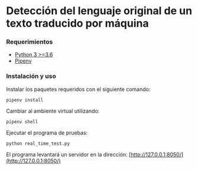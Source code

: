 # Detección del lenguaje original de un texto traducido por máquina

### Requerimientos
* [Python 3 >=3.6](https://www.python.org/)
* [Pipenv](https://pipenv.pypa.io/en/latest/)

### Instalación y uso
Instalar los paquetes requeridos con el siguiente comando:
```console
pipenv install
```

Cambiar al ambiente virtual utilizando:
```console
pipenv shell
```

Ejecutar el programa de pruebas:
```console
python real_time_test.py
```
El programa levantará un servidor en la dirección: [http://127.0.0.1:8050/](http://127.0.0.1:8050/)
